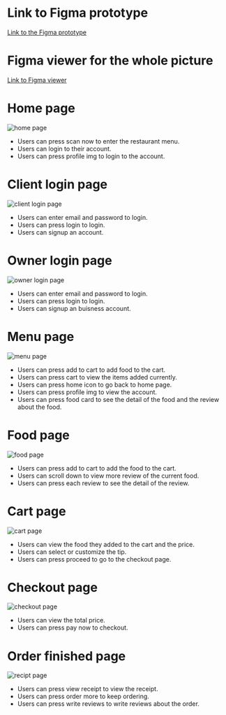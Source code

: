 # Link to Figma prototype

[Link to the Figma prototype](https://www.figma.com/proto/oNL3shlU9ftAhLJhArXykj/WillEats-Rapid-Prototype?node-id=67%3A2000&scaling=scale-down&page-id=0%3A1&starting-point-node-id=67%3A2000)

# Figma viewer for the whole picture

[Link to Figma viewer](https://www.figma.com/file/oNL3shlU9ftAhLJhArXykj/WillEats-Rapid-Prototype?node-id=0%3A1&t=nFUgaY08hGL8jAnW-1)

# Home page

![home page](./ux-design/Client_Home_logged_in.png)

* Users can press scan now to enter the restaurant menu.
* Users can login to their account.
* Users can press profile img to login to the account.

# Client login page

![client login page](./ux-design/login.png)

* Users can enter email and password to login.
* Users can press login to login.
* Users can signup an account.

# Owner login page

![owner login page](./ux-design/login-1.png)

* Users can enter email and password to login.
* Users can press login to login.
* Users can signup an buisness account. 

# Menu page

![menu page](./ux-design//Customer_Client_Restaurant_scanned.png)

* Users can press add to cart to add food to the cart.
* Users can press cart to view the items added currently.
* Users can press home icon to go back to home page.
* Users can press profile img to view the account.
* Users can press food card to see the detail of the food and the review about the food.

# Food page

![food page](./ux-design/Customer_Client_Menu_details.png)

* Users can press add to cart to add the food to the cart.
* Users can scroll down to view more review of the current food.
* Users can press each review to see the detail of the review.

# Cart page

![cart page](./ux-design/Customer_Cart_overlay.png)

* Users can view the food they added to the cart and the price.
* Users can select or customize the tip.
* Users can press proceed to go to the checkout page.

# Checkout page

![checkout page](./ux-design/Customer_Payment.png)

* Users can view the total price.
* Users can press pay now to checkout.

# Order finished page

![recipt page](./ux-design/Client_Order_finished.png)

* Users can press view receipt to view the receipt.
* Users can press order more to keep ordering.
* Users can press write reviews to write reviews about the order.





